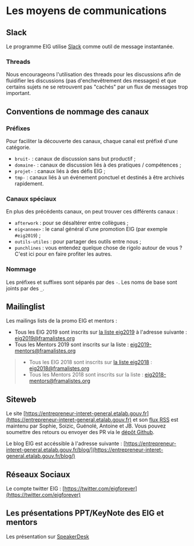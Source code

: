 # Les moyens de communications

## Slack

Le programme EIG utilise [Slack](https://eig-hq.slack.com) comme outil de message instantanée.

### Threads
Nous encourageons l'utilisation des threads pour les discussions afin de fluidifier les discussions (pas d'enchevêtrement des messages) et que certains sujets ne se retrouvent pas "cachés" par un flux de messages trop important.

## Conventions de nommage des canaux

### Préfixes

Pour faciliter la découverte des canaux, chaque canal est préfixé d'une catégorie.

- `bruit-` : canaux de discussion sans but productif ;
- `domaine-` : canaux de discussion liés à des pratiques / compétences ;
- `projet-` : canaux liés à des défis EIG ;
- `tmp-` : canaux liés à un événement ponctuel et destinés à être archivés rapidement.

### Canaux spéciaux

En plus des précédents canaux, on peut trouver ces différents canaux :
- `afterwork` : pour se désaltérer entre collègues ;
- `eig<annee>` : le canal général d'une promotion EIG (par exemple `#eig2019`) ;
- `outils-utiles` : pour partager des outils entre nous ;
- `punchlines` : vous entendez quelque chose de rigolo autour de vous ? C'est ici pour en faire profiter les autres.

### Nommage

Les préfixes et suffixes sont séparés par des `-`. Les noms de base sont joints par des `_`.

## Mailinglist

Les mailings lists de la promo EIG et mentors : 

* Tous les EIG 2019 sont inscrits sur [la liste eig2019](https://framalistes.org/sympa/review/eig2019) à l'adresse suivante : [eig2019@framalistes.org](mailto:eig2019@framalistes.org)
* Tous les Mentors 2019 sont inscrits sur la liste  : [eig2019-mentors@framalistes.org](mailto:eig2019-mentors@framalistes.org)


>    * Tous les EIG 2018 sont inscrits sur [la liste eig2018](https://framalistes.org/sympa/review/eig2018) : [eig2018@framalistes.org](mailto:eig2018@framalistes.org)
>    * Tous les Mentors 2018 sont inscrits sur la liste  : [eig2018-mentors@framalistes.org](mailto:eig2018-mentors@framalistes.org)

## Siteweb

Le site [https://entrepreneur-interet-general.etalab.gouv.fr](https://entrepreneur-interet-general.etalab.gouv.fr) et son [flux RSS](https://entrepreneur-interet-general.etalab.gouv.fr/feed.xml) est maintenu par Sophie, Soizic, Guénolé, Antoine et JB. Vous pouvez soumettre des retours ou envoyer des PR via le [dépôt Github](https://github.com/entrepreneur-interet-general/site-eig).

Le blog EIG est accéssible à l'adresse suivante : [https://entrepreneur-interet-general.etalab.gouv.fr/blog/](https://entrepreneur-interet-general.etalab.gouv.fr/blog/)

## Réseaux Sociaux 

Le compte twitter EIG : [https://twitter.com/eigforever](https://twitter.com/eigforever)

## Les présentations PPT/KeyNote des EIG et mentors

Les présentation sur [SpeakerDesk](https://speakerdeck.com/eig2018)
